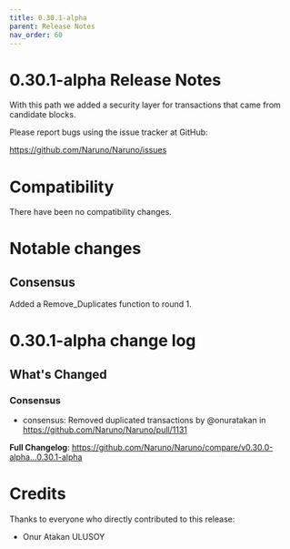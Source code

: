 ```yaml
---
title: 0.30.1-alpha
parent: Release Notes
nav_order: 60
---
```


# 0.30.1-alpha Release Notes

With this path we added a security layer for transactions that came from candidate blocks.

Please report bugs using the issue tracker at GitHub:

<https://github.com/Naruno/Naruno/issues>

# Compatibility

There have been no compatibility changes.

# Notable changes

## Consensus

Added a Remove_Duplicates function to round 1.

# 0.30.1-alpha change log

<!-- Release notes generated using configuration in .github/release.yml at master -->

## What's Changed

### Consensus

- consensus: Removed duplicated transactions by @onuratakan in https://github.com/Naruno/Naruno/pull/1131

**Full Changelog**: https://github.com/Naruno/Naruno/compare/v0.30.0-alpha...0.30.1-alpha

# Credits

Thanks to everyone who directly contributed to this release:

- Onur Atakan ULUSOY
